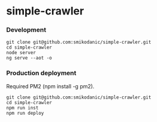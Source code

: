 # simple-crawler

### Development
```
git clone git@github.com:smikodanic/simple-crawler.git
cd simple-crawler
node server
ng serve --aot -o
```


### Production deployment
Required PM2 (npm install -g pm2).
```
git clone git@github.com:smikodanic/simple-crawler.git
cd simple-crawler
npm run inst
npm run deploy
```

